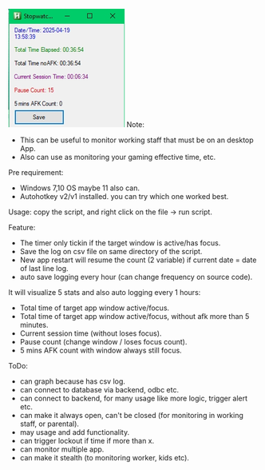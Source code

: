 ![Alt text](./ss.jpg)
Note:
- This can be useful to monitor working staff that must be on an desktop App. 
- Also can use as monitoring your gaming effective time, etc.

Pre requirement:
- Windows 7,10 OS maybe 11 also can.
- Autohotkey v2/v1 installed. you can try which one worked best.

Usage: copy the script, and right click on the file -> run script.


Feature:
- The timer only tickin if the target window is active/has focus.
- Save the log on csv file on same directory of the script.
- New app restart will resume the count (2 variable) if current date = date of last line log.
- auto save logging every hour (can change frequency on source code).

It will visualize 5 stats and also auto logging every 1 hours:
- Total time of target app window active/focus.
- Total time of target app window active/focus, without afk more than 5 minutes.
- Current session time (without loses focus).
- Pause count (change window / loses focus count).
- 5 mins AFK count with window always still focus.

ToDo:
- can graph because has csv log.
- can connect to database via backend, odbc etc.
- can connect to backend, for many usage like more logic, trigger alert etc.
- can make it always open, can't be closed (for monitoring in working staff, or parental).
- may usage and add functionality.
- can trigger lockout if time if more than x.
- can monitor multiple app.
- can make it stealth (to monitoring worker, kids etc).
